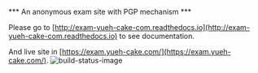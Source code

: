 *** An anonymous exam site with PGP mechanism ***

Please go to [http://exam-yueh-cake-com.readthedocs.io](http://exam-yueh-cake-com.readthedocs.io) to see documentation.

And live site in [https://exam.yueh-cake.com/](https://exam.yueh-cake.com/). ![build-status-image]

[build-status-image]: https://codebuild.us-west-2.amazonaws.com/badges?uuid=eyJlbmNyeXB0ZWREYXRhIjoiaFRscVlZNjBWYlVkaVg4Z21BK0gyZHBuOUFZUlRXUlNmK1RmdTl4OE1ZdXhIdXY3dTBxalA5cklqVFhWSFB4emlYNmVZOGxCS1FabytPN2dEaEl2aHMwPSIsIml2UGFyYW1ldGVyU3BlYyI6IldSdU5aS2RpS1FGcXo1Y0giLCJtYXRlcmlhbFNldFNlcmlhbCI6MX0%3D&branch=master